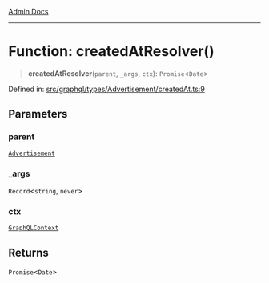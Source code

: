 [Admin Docs](/)

***

# Function: createdAtResolver()

> **createdAtResolver**(`parent`, `_args`, `ctx`): `Promise`\<`Date`\>

Defined in: [src/graphql/types/Advertisement/createdAt.ts:9](https://github.com/Sourya07/talawa-api/blob/aac5f782223414da32542752c1be099f0b872196/src/graphql/types/Advertisement/createdAt.ts#L9)

## Parameters

### parent

[`Advertisement`](../../Advertisement/type-aliases/Advertisement.md)

### \_args

`Record`\<`string`, `never`\>

### ctx

[`GraphQLContext`](../../../../context/type-aliases/GraphQLContext.md)

## Returns

`Promise`\<`Date`\>

